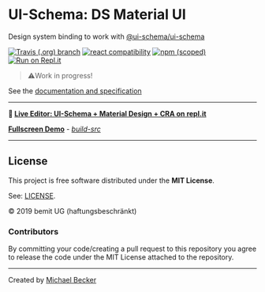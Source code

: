 # UI-Schema: DS Material UI

Design system binding to work with [@ui-schema/ui-schema](https://github.com/ui-schema/ui-schema)

[![Travis (.org) branch](https://img.shields.io/travis/ui-schema/ui-schema/master?style=flat-square)](https://travis-ci.org/ui-schema/ui-schema) [![react compatibility](https://img.shields.io/badge/React-%3E%3D16.8-success?style=flat-square&logo=react)](https://reactjs.org/) [![npm (scoped)](https://img.shields.io/npm/v/@ui-schema/ds-material?style=flat-square)](https://www.npmjs.com/package/@ui-schema/ds-material) [![Run on Repl.it](https://repl.it/badge/github/ui-schema/demo-cra)](https://repl.it/github/ui-schema/demo-cra)

>
> ⚠️Work in progress!
>

See the [documentation and specification](https://github.com/ui-schema/ui-schema)

---

**🚀 [Live Editor: UI-Schema + Material Design + CRA on repl.it](https://repl.it/@elbakerino/ui-schema-cra)**

**[Fullscreen Demo](https://ui-schema-build.elbakerino.repl.co)** - *[build-src](https://repl.it/@elbakerino/ui-schema-build)*

---

## License

This project is free software distributed under the **MIT License**.

See: [LICENSE](https://github.com/ui-schema/ui-schema/blob/master/LICENSE).

© 2019 bemit UG (haftungsbeschränkt)

### Contributors

By committing your code/creating a pull request to this repository you agree to release the code under the MIT License attached to the repository.

***

Created by [Michael Becker](https://mlbr.xyz)
